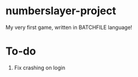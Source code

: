 # numberslayer-project
My very first game, written in BATCHFILE language!

# To-do

1. Fix crashing on login
